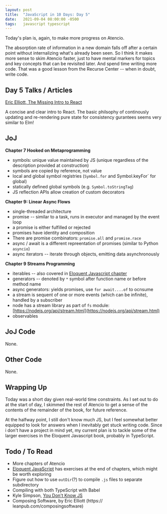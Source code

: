 ```yaml
---
layout: post
title:  "JavaScript in 10 Days: Day 5"
date:   2021-09-04 08:00:00 -0500
tags:   javascript typescript
---
```


Today's plan is, again, to make more progress on Atencio. 

The absorption rate of information in a new domain falls off after a certain point without internalizing what's already been seen. So I think it makes more sense to skim Atencio faster, just to have mental markers for topics and key concepts that can be revisited later. And spend time writing more code. That was a good lesson from the Recurse Center -- when in doubt, write code.


## Day 5 Talks / Articles

[Eric Elliott, The Missing Intro to React](https://medium.com/javascript-scene/the-missing-introduction-to-react-62837cb2fd76)

A concise and clear intro to React. The basic philsophy of continously updating and re-rendering pure state for consistency gurantees seems very similar to Elm! 


## JoJ

**Chapter 7 Hooked on Metaprogramming**

- symbols: unique value maintained by JS (unique regardless of the description provided at construction)
- symbols are copied by reference, not value
- local and global symbol registries (`Symbol.for` and Symbol.keyFor` for global)
- statically defined global symbols (e.g. `Symbol.toStringTag`)
- JS reflection APIs allow creation of custom decorators


**Chapter 9: Linear Async Flows**

- single-threaded architecture
- promise -- similar to a task, runs in executor and managed by the event loop
- a promise is either fulfilled or rejected
- promises have identity and composition
- There are promise combinators: `promise.all` and `promise.race`
- async / await is a different repreentation of promises (similar to Python `asyncio`)
- async iterators -- iterate through objects, emitting data asynchronously

**Chapter 9 Streams Programming**

- iterables -- also covered in [Eloquent Javascript chapter](https://eloquentjavascript.net/06_object.html)
- generators -- denoted by `*` symbol after function name or before method name
- async generators: yields promises, use `for await....of` to ocnsume
- a stream is sequent of one or more events (which can be infinite), handled by a subscriber
- node has a stream library as part of `fs` module: [https://nodejs.org/api/stream.html](https://nodejs.org/api/stream.html)
- observables


## JoJ Code

None.

## Other Code
None.


## Wrapping Up

Today was a short day given real-world time constraints. As I set out to do at the start of day, I skimmed the rest of Atencio to get a sense of the contents of the remainder of the book, for future reference.

At the halfway point, I still don't know much JS, but I feel somewhat better equipped to look for answers when I inevitably get stuck writing code. Since i don't have a project in mind yet, my current plan is to tackle some of the larger exercises in the Eloquent Javascript book, probably in TypeScript.


## Todo / To Read

- More chapters of  Atencio
- [Eloquent JavaScript](https://eloquentjavascript.net/) has exercises at the end of chapters, which might be worth exploring
- Figure out how to use `outDir`(?) to compile `.js` files to separate subdirectory
- Compiling with both TypeScript with Babel
- Kyle Simpson, [You Don't Know JS](https://github.com/getify/You-Dont-Know-JS/tree/1st-ed)
- Composing Software, by Eric Elliott (https:// leanpub.com/composingsoftware)

